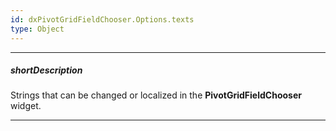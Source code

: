 ```yaml
---
id: dxPivotGridFieldChooser.Options.texts
type: Object
---
```

---
##### shortDescription
Strings that can be changed or localized in the **PivotGridFieldChooser** widget.

---
